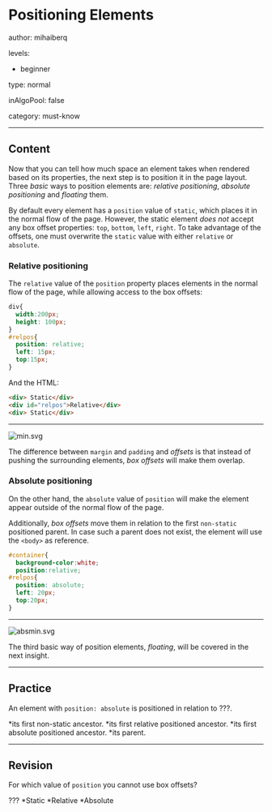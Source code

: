 # Positioning Elements
author: mihaiberq

levels:

  - beginner

type: normal

inAlgoPool: false

category: must-know

---
## Content

Now that you can tell how much space an element takes when rendered based on its properties, the next step is to position it in the page layout. Three *basic* ways to position elements are: *relative positioning*, *absolute positioning* and *floating* them.

By default every element has a `position` value of `static`, which places it in the normal flow of the page. However, the static element *does not* accept any box offset properties: `top`, `bottom`, `left`, `right`. To take advantage of the offsets, one must overwrite the `static` value with either `relative` or `absolute`.

### Relative positioning

The `relative` value of the `position` property places elements in the normal flow of the page, while allowing access to the box offsets:
```css
div{
  width:200px;
  height: 100px;
}
#relpos{
  position: relative;
  left: 15px;
  top:15px;
}
```
And the HTML:
```html
<div> Static</div>
<div id="relpos">Relative</div>
<div> Static</div>
```
---

![min.svg](%3Csvg%20height=%22auto%22%20viewBox=%220%200%20810%20360%22%20xmlns=%22http://www.w3.org/2000/svg%22%20version=%221.2%22%20baseProfile=%22tiny%22%3E%3Cdesc%3ECreated%20by%20HiQPdf%3C/desc%3E%3Cg%20fill=%22none%22%20stroke=%22#000%22%20fill-rule=%22evenodd%22%20stroke-linecap=%22square%22%20stroke-linejoin=%22bevel%22%3E%3Cpath%20d=%22M8%208h800v350H8V8%22%20fill=%22#596193%22%20stroke=%22none%22/%3E%3Cpath%20d=%22M33%2013h200v110H33V13M33%20243h200v110H33V243%22%20fill=%22#fff%22%20stroke=%22none%22/%3E%3Ctext%20stroke=%22none%22%20x=%2296%22%20y=%2274%22%20font-family=%22'Roboto',sans-serif%22%20font-size=%2230%22%20font-weight=%22400%22%20fill=%22#000%22%3EStatic%3C/text%3E%3Ctext%20stroke=%22none%22%20x=%2296%22%20y=%22304%22%20font-family=%22'Roboto',sans-serif%22%20font-size=%2230%22%20font-weight=%22400%22%20fill=%22#000%22%3EStatic%3C/text%3E%3Cpath%20d=%22M53%20148h200v110H53V148%22%20fill=%22#3ed715%22%20stroke=%22none%22/%3E%3Ctext%20stroke=%22none%22%20x=%2299.5%22%20y=%22209%22%20font-family=%22'Roboto',sans-serif%22%20font-size=%2230%22%20font-weight=%22400%22%20fill=%22#000%22%3ERelative%3C/text%3E%3C/g%3E%3C/svg%3E)

The difference between `margin` and `padding` and *offsets* is that instead of pushing the surrounding elements, *box offsets* will make them overlap.

### Absolute positioning

On the other hand, the `absolute` value of `position` will make the element appear outside of the normal flow of the page. 

Additionally, *box offsets* move them in relation to the first `non-static` positioned parent. In case such a parent does not exist, the element will use the `<body>` as reference.
```css
#container{
  background-color:white;
  position:relative;
#relpos{
  position: absolute;
  left: 20px;
  top:20px;
}
```
---
![absmin.svg](%3Csvg%20height=%22auto%22%20viewBox=%220%200%20810%20310%22%20xmlns=%22http://www.w3.org/2000/svg%22%20version=%221.2%22%20baseProfile=%22tiny%22%3E%3Cdesc%3ECreated%20by%20HiQPdf%3C/desc%3E%3Cg%20fill=%22none%22%20stroke=%22#000%22%20fill-rule=%22evenodd%22%20stroke-linecap=%22square%22%20stroke-linejoin=%22bevel%22%3E%3Cpath%20d=%22M8%208h800v300H8V8%22%20fill=%22#596193%22%20stroke=%22none%22/%3E%3Cpath%20d=%22M108%2058h600v200H108V58%22%20fill=%22#fff%22%20stroke=%22none%22/%3E%3Ctext%20stroke=%22none%22%20x=%22508%22%20y=%22161%22%20font-family=%22'Roboto',sans-serif%22%20font-size=%2230%22%20font-weight=%22400%22%20fill=%22#000%22%3ERelative%3C/text%3E%3Cpath%20d=%22M128%2078h200v110H128V78%22%20fill=%22#3ed715%22%20stroke=%22none%22/%3E%3Ctext%20stroke=%22none%22%20x=%22170.5%22%20y=%22139%22%20font-family=%22'Roboto',sans-serif%22%20font-size=%2230%22%20font-weight=%22400%22%20fill=%22#000%22%3EAbsolute%3C/text%3E%3C/g%3E%3C/svg%3E)

The third basic way of position elements, *floating*, will be covered in the next insight.

---
## Practice

An element with `position: absolute` is positioned in relation to ???.

*its first non-static ancestor.
*its first relative positioned ancestor.
*its first absolute positioned ancestor.
*its parent.

---
## Revision

For which value of `position` you cannot use box offsets?

???
*Static
*Relative
*Absolute